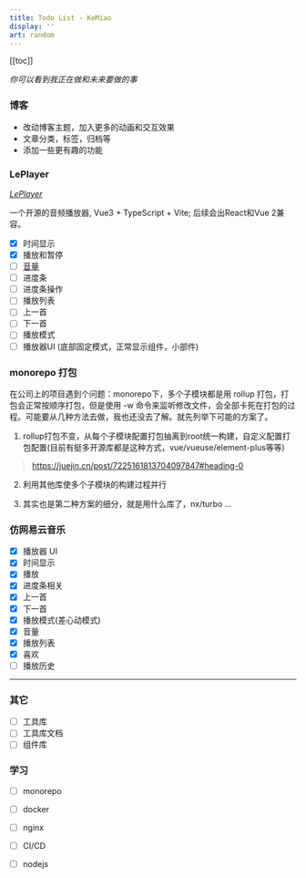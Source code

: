 ```yaml
---
title: Todo List - KeMiao
display: ''
art: random
---
```


[[toc]]

<SubNav />

*你可以看到我正在做和未来要做的事*

### 博客

- 改动博客主题，加入更多的动画和交互效果
- 文章分类，标签，归档等
- 添加一些更有趣的功能

### LePlayer

[*LePlayer*](https://github.com/skyline523/LePlayer)

一个开源的音频播放器, Vue3 + TypeScript + Vite; 后续会出React和Vue 2兼容。

- [x] 时间显示
- [x] 播放和暂停
- [ ] [音量](https://github.com/skyline523/LePlayer)
- [ ] 进度条
- [ ] 进度条操作
- [ ] 播放列表
- [ ] 上一首
- [ ] 下一首
- [ ] 播放模式
- [ ] 播放器UI (底部固定模式，正常显示组件，小部件)

### monorepo 打包

在公司上的项目遇到个问题：monorepo下，多个子模块都是用 rollup 打包，打包会正常按顺序打包，但是使用 -w 命令来监听修改文件，会全部卡死在打包的过程。可能要从几种方法去做，我也还没去了解。就先列举下可能的方案了。

1. rollup打包不变，从每个子模块配置打包抽离到root统一构建，自定义配置打包配置(目前有挺多开源库都是这种方式，vue/vueuse/element-plus等等)
> https://juejin.cn/post/7225161813704097847#heading-0

2. 利用其他库使多个子模块的构建过程并行

3. 其实也是第二种方案的细分，就是用什么库了，nx/turbo ...

### 仿网易云音乐

- [x] 播放器 UI
- [x] 时间显示
- [x] 播放
- [x] 进度条相关
- [x] 上一首
- [x] 下一首
- [x] 播放模式(差心动模式)
- [x] 音量
- [x] 播放列表
- [x] 喜欢
- [ ] 播放历史

---

### 其它

- [ ] 工具库
- [ ] 工具库文档
- [ ] 组件库

### 学习

- [ ] monorepo

- [ ] docker
- [ ] nginx
- [ ] CI/CD

- [ ] nodejs
